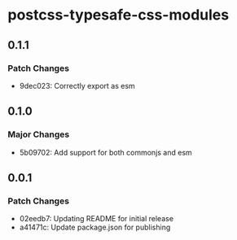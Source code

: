 # postcss-typesafe-css-modules

## 0.1.1

### Patch Changes

-   9dec023: Correctly export as esm

## 0.1.0

### Major Changes

-   5b09702: Add support for both commonjs and esm

## 0.0.1

### Patch Changes

-   02eedb7: Updating README for initial release
-   a41471c: Update package.json for publishing
